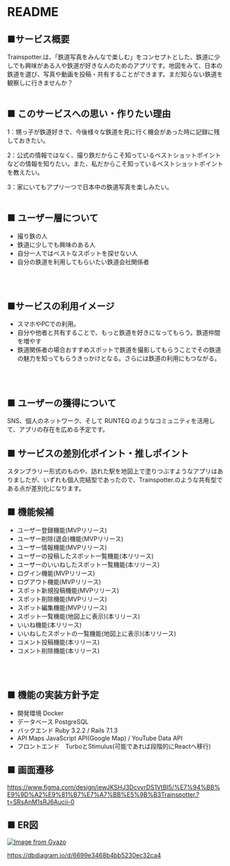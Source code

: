 # README
## ■サービス概要

Trainspotter.は、「鉄道写真をみんなで楽しむ」をコンセプトとした、鉄道に少しでも興味がある人や鉄道が好きな人のためのアプリです。地図をみて、日本の鉄道を選び、写真や動画を投稿・共有することができます。まだ知らない鉄道を観察しに行きませんか？
<br>
<br>

## ■ このサービスへの思い・作りたい理由

1：甥っ子が鉄道好きで、今後様々な鉄道を見に行く機会があった時に記録に残しておきたい。

2：公式の情報ではなく、撮り鉄だからこそ知っているベストショットポイントなどの情報を知りたい。また、私だからこそ知っているベストショットポイントを教えたい。

3：家にいてもアプリ一つで日本中の鉄道写真を楽しみたい。
<br>
<br>

## ■ ユーザー層について
- 撮り鉄の人
- 鉄道に少しでも興味のある人
- 自分一人ではベストなスポットを探せない人
- 自分の鉄道を利用してもらいたい鉄道会社関係者
<br>
<br>


## ■サービスの利用イメージ
- スマホやPCでの利用。
- 自分や他者と共有することで、もっと鉄道を好きになってもらう。鉄道仲間を増やす
- 鉄道関係者の場合おすすめスポットで鉄道を撮影してもらうことでその鉄道の魅力を知ってもらうきっかけとなる。さらには鉄道の利用にもつながる。
<br>
<br>

## ■ ユーザーの獲得について
SNS、個人のネットワーク、そして RUNTEQ のようなコミュニティを活用して、アプリの存在を広める予定です。


## ■ サービスの差別化ポイント・推しポイント
スタンプラリー形式のものや、訪れた駅を地図上で塗りつぶすようなアプリはありましたが、いずれも個人完結型であったので、Trainspotter.のような共有型である点が差別化になります。


## ■ 機能候補
- ユーザー登録機能(MVPリリース)
- ユーザー削除(退会)機能(MVPリリース)
- ユーザー情報機能(MVPリリース)
- ユーザーの投稿したスポット一覧機能(本リリース)
- ユーザーのいいねしたスポット一覧機能(本リリース)
- ログイン機能(MVPリリース)
- ログアウト機能(MVPリリース)
- スポット新規投稿機能(MVPリリース)
- スポット削除機能(MVPリリース)
- スポット編集機能(MVPリリース)
- スポット一覧機能(地図上に表示)(本リリース)
- いいね機能(本リリース)
- いいねしたスポットの一覧機能(地図上に表示)(本リリース)
- コメント投稿機能(本リリース)
- コメント削除機能(本リリース)
<br>
<br>

## ■ 機能の実装方針予定
- 開発環境	Docker
- データベース	PostgreSQL
- バックエンド	Ruby 3.2.2 / Rails 7.1.3
- API	Maps JavaScript API(Google Map) / YouTube Data API
- フロントエンド　TurboとStimulus(可能であれば段階的にReactへ移行)

## ■ 画面遷移
https://www.figma.com/design/iewJKSHJ3DcvvrDS1VtBI5/%E7%94%BB%E9%9D%A2%E9%81%B7%E7%A7%BB%E5%9B%B3Trainspotter.?t=SRsAnM1sRJ6Aucii-0

## ■ ER図
[![Image from Gyazo](https://i.gyazo.com/f4145e4ceb982839075cda7d3cca6ebe.png)](https://gyazo.com/f4145e4ceb982839075cda7d3cca6ebe)

https://dbdiagram.io/d/6699e3468b4bb5230ec32ca4
